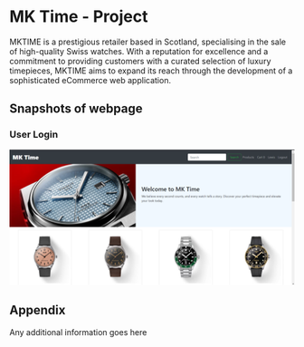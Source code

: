 
# MK Time - Project

MKTIME is a prestigious retailer based in Scotland, specialising in the sale of high-quality Swiss watches. With a reputation for excellence and a commitment to providing customers with a curated selection of luxury timepieces, MKTIME aims to expand its reach through the development of a sophisticated eCommerce web application. 






## Snapshots of webpage
### User Login
![App Screenshot](https://github.com/LGRV-alt/CodeSpace2024/blob/main/MK-Time%20Project/Images/Home-Page.png)



## Appendix

Any additional information goes here

